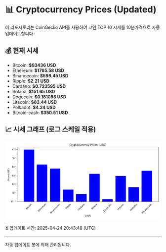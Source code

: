 
# 📊 Cryptocurrency Prices (Updated)

이 리포지토리는 CoinGecko API를 사용하여 코인 TOP 10 시세를 10분가격으로 자동 업데이트합니다.

## 💰 현재 시세
- Bitcoin: **$93436 USD**
- Ethereum: **$1765.58 USD**
- Binancecoin: **$599.45 USD**
- Ripple: **$2.21 USD**
- Cardano: **$0.723595 USD**
- Solana: **$151.65 USD**
- Dogecoin: **$0.181058 USD**
- Litecoin: **$83.44 USD**
- Polkadot: **$4.24 USD**
- Bitcoin-cash: **$350.51 USD**

## 📈 시세 그래프 (로그 스케일 적용)
![Crypto Prices](crypto_prices.png)

⏳ 업데이트 시간: 2025-04-24 20:43:48 (UTC)

---
자동 업데이트 봇에 의해 관리됩니다.
